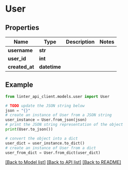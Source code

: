 # User


## Properties

Name | Type | Description | Notes
------------ | ------------- | ------------- | -------------
**username** | **str** |  | 
**user_id** | **int** |  | 
**created_at** | **datetime** |  | 

## Example

```python
from linter_api_client.models.user import User

# TODO update the JSON string below
json = "{}"
# create an instance of User from a JSON string
user_instance = User.from_json(json)
# print the JSON string representation of the object
print(User.to_json())

# convert the object into a dict
user_dict = user_instance.to_dict()
# create an instance of User from a dict
user_from_dict = User.from_dict(user_dict)
```
[[Back to Model list]](../README.md#documentation-for-models) [[Back to API list]](../README.md#documentation-for-api-endpoints) [[Back to README]](../README.md)



